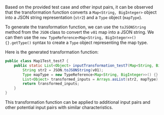 Based on the provided test case and other input pairs, it can be observed that the transformation function converts a `Map<String, BigInteger>` object into a JSON string representation (`str2`) and a `Type` object (`mapType`).

To generate the transformation function, we can use the `toJSONString` method from the `JSON` class to convert the `v01` map into a JSON string. We can then use the `new TypeReference<Map<String, BigInteger>>() {}.getType()` syntax to create a `Type` object representing the map type.

Here is the generated transformation function:

```java
public class Map1Test_test7 {
    public static List<Object> inputTransformation_test7(Map<String, BigInteger> v01) {
        String str2 = JSON.toJSONString(v01);
        Type mapType = new TypeReference<Map<String, BigInteger>>() {}.getType();
        List<Object> transformed_inputs = Arrays.asList(str2, mapType);
        return transformed_inputs;
    }
}
```

This transformation function can be applied to additional input pairs and other potential input pairs with similar characteristics.